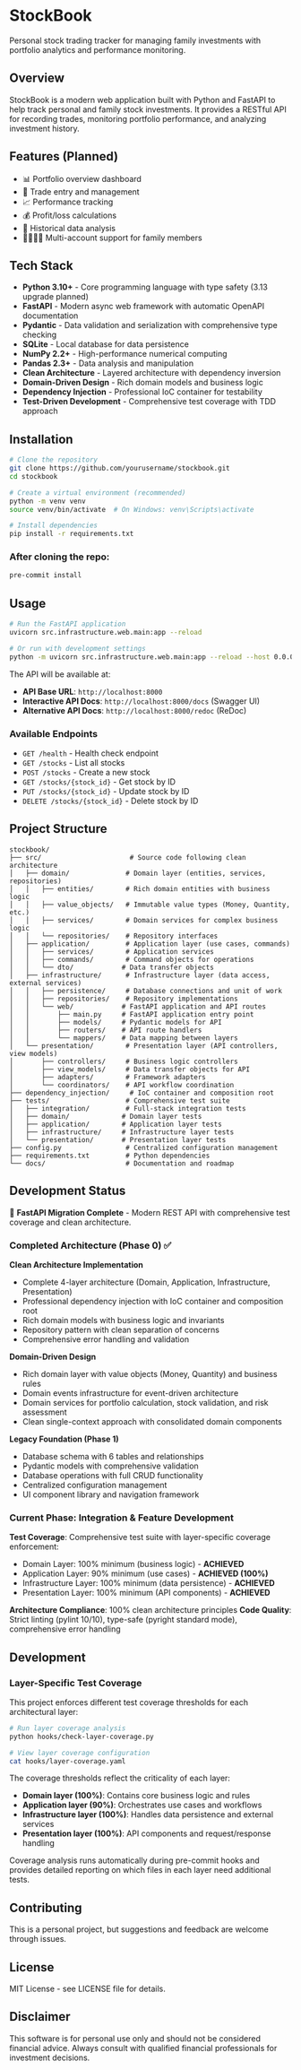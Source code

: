 # StockBook

Personal stock trading tracker for managing family investments with portfolio analytics and performance monitoring.

## Overview

StockBook is a modern web application built with Python and FastAPI to help track personal and family stock investments. It provides a RESTful API for recording trades, monitoring portfolio performance, and analyzing investment history.

## Features (Planned)

- 📊 Portfolio overview dashboard
- 📝 Trade entry and management
- 📈 Performance tracking
- 💰 Profit/loss calculations
- 📅 Historical data analysis
- 👨‍👩‍👧‍👦 Multi-account support for family members

## Tech Stack

- **Python 3.10+** - Core programming language with type safety (3.13 upgrade planned)
- **FastAPI** - Modern async web framework with automatic OpenAPI documentation
- **Pydantic** - Data validation and serialization with comprehensive type checking
- **SQLite** - Local database for data persistence
- **NumPy 2.2+** - High-performance numerical computing
- **Pandas 2.3+** - Data analysis and manipulation
- **Clean Architecture** - Layered architecture with dependency inversion
- **Domain-Driven Design** - Rich domain models and business logic
- **Dependency Injection** - Professional IoC container for testability
- **Test-Driven Development** - Comprehensive test coverage with TDD approach

## Installation

```bash
# Clone the repository
git clone https://github.com/yourusername/stockbook.git
cd stockbook

# Create a virtual environment (recommended)
python -m venv venv
source venv/bin/activate  # On Windows: venv\Scripts\activate

# Install dependencies
pip install -r requirements.txt
```

### After cloning the repo:
```bash
pre-commit install
```

## Usage

```bash
# Run the FastAPI application
uvicorn src.infrastructure.web.main:app --reload

# Or run with development settings
python -m uvicorn src.infrastructure.web.main:app --reload --host 0.0.0.0 --port 8000
```

The API will be available at:
- **API Base URL**: `http://localhost:8000`
- **Interactive API Docs**: `http://localhost:8000/docs` (Swagger UI)
- **Alternative API Docs**: `http://localhost:8000/redoc` (ReDoc)

### Available Endpoints

- `GET /health` - Health check endpoint
- `GET /stocks` - List all stocks
- `POST /stocks` - Create a new stock
- `GET /stocks/{stock_id}` - Get stock by ID
- `PUT /stocks/{stock_id}` - Update stock by ID
- `DELETE /stocks/{stock_id}` - Delete stock by ID

## Project Structure

```
stockbook/
├── src/                      # Source code following clean architecture
│   ├── domain/              # Domain layer (entities, services, repositories)
│   │   ├── entities/        # Rich domain entities with business logic
│   │   ├── value_objects/   # Immutable value types (Money, Quantity, etc.)
│   │   ├── services/        # Domain services for complex business logic
│   │   └── repositories/    # Repository interfaces
│   ├── application/         # Application layer (use cases, commands)
│   │   ├── services/        # Application services
│   │   ├── commands/        # Command objects for operations
│   │   └── dto/            # Data transfer objects
│   ├── infrastructure/      # Infrastructure layer (data access, external services)
│   │   ├── persistence/     # Database connections and unit of work
│   │   ├── repositories/    # Repository implementations
│   │   └── web/            # FastAPI application and API routes
│   │       ├── main.py     # FastAPI application entry point
│   │       ├── models/     # Pydantic models for API
│   │       ├── routers/    # API route handlers
│   │       └── mappers/    # Data mapping between layers
│   └── presentation/        # Presentation layer (API controllers, view models)
│       ├── controllers/     # Business logic controllers
│       ├── view_models/     # Data transfer objects for API
│       ├── adapters/        # Framework adapters
│       └── coordinators/    # API workflow coordination
├── dependency_injection/     # IoC container and composition root
├── tests/                   # Comprehensive test suite
│   ├── integration/         # Full-stack integration tests
│   ├── domain/             # Domain layer tests
│   ├── application/        # Application layer tests
│   ├── infrastructure/     # Infrastructure layer tests
│   └── presentation/       # Presentation layer tests
├── config.py                # Centralized configuration management
├── requirements.txt         # Python dependencies
└── docs/                    # Documentation and roadmap
```

## Development Status

🚀 **FastAPI Migration Complete** - Modern REST API with comprehensive test coverage and clean architecture.

### Completed Architecture (Phase 0) ✅

**Clean Architecture Implementation**
- Complete 4-layer architecture (Domain, Application, Infrastructure, Presentation)
- Professional dependency injection with IoC container and composition root
- Rich domain models with business logic and invariants
- Repository pattern with clean separation of concerns
- Comprehensive error handling and validation

**Domain-Driven Design**
- Rich domain layer with value objects (Money, Quantity) and business rules
- Domain events infrastructure for event-driven architecture
- Domain services for portfolio calculation, stock validation, and risk assessment
- Clean single-context approach with consolidated domain components

**Legacy Foundation (Phase 1)**
- Database schema with 6 tables and relationships  
- Pydantic models with comprehensive validation
- Database operations with full CRUD functionality
- Centralized configuration management
- UI component library and navigation framework

### Current Phase: Integration & Feature Development

**Test Coverage**: Comprehensive test suite with layer-specific coverage enforcement:
- Domain Layer: 100% minimum (business logic) - **ACHIEVED**
- Application Layer: 90% minimum (use cases) - **ACHIEVED (100%)**
- Infrastructure Layer: 100% minimum (data persistence) - **ACHIEVED**
- Presentation Layer: 100% minimum (API components) - **ACHIEVED**

**Architecture Compliance**: 100% clean architecture principles
**Code Quality**: Strict linting (pylint 10/10), type-safe (pyright standard mode), comprehensive error handling

## Development

### Layer-Specific Test Coverage

This project enforces different test coverage thresholds for each architectural layer:

```bash
# Run layer coverage analysis
python hooks/check-layer-coverage.py

# View layer coverage configuration
cat hooks/layer-coverage.yaml
```

The coverage thresholds reflect the criticality of each layer:
- **Domain layer (100%)**: Contains core business logic and rules
- **Application layer (90%)**: Orchestrates use cases and workflows  
- **Infrastructure layer (100%)**: Handles data persistence and external services
- **Presentation layer (100%)**: API components and request/response handling

Coverage analysis runs automatically during pre-commit hooks and provides detailed reporting on which files in each layer need additional tests.

## Contributing

This is a personal project, but suggestions and feedback are welcome through issues.

## License

MIT License - see LICENSE file for details.

## Disclaimer

This software is for personal use only and should not be considered financial advice. Always consult with qualified financial professionals for investment decisions.

